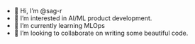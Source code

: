 - 👋 Hi, I’m @sag-r
- 👀 I’m interested in AI/ML product development.
- 🌱 I’m currently learning MLOps
- 💞️ I’m looking to collaborate on writing some beautiful code.

<!---
sag-r/sag-r is a ✨ special ✨ repository because its `README.md` (this file) appears on your GitHub profile.
You can click the Preview link to take a look at your changes.
--->
